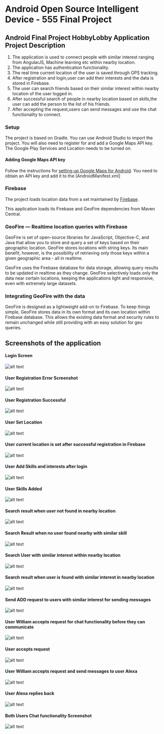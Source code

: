 # Android Open Source Intelligent Device - 555 Final Project


## Android Final Project HobbyLobby Application Project Description

1. The application is used to connect people with similar interest ranging from AngularJS, Machine learning etc within nearby location.
2. The application has authentication functionality.
3. The real time current location of the user is saved through GPS tracking.
4. After registration and login,user can add their interests and the data is stored in Firebase.
5. The user can search friends based on their similar interest within nearby location of the user logged in.
6. After successful search of people in nearby location based on skills,the user can add the person to the list of his friends.
7. After accepting the request,users can send messages and use the chat functionality to connect.


### Setup

The project is based on Gradle. You can use Android Studio to import
the project. You will also need to register for and add a Google Maps API key.
The Google Play Services and Location needs to be turned on.

#### Adding Google Maps API key

Follow the instructions for [setting up Google Maps for
Android](https://developers.google.com/maps/documentation/android/start#get_an_android_certificate_and_the_google_maps_api_key).
You need to obtain an API key and add it to the [AndroidManifest.xml]


### Firebase

The project loads location data from a set maintained by [Firebase](https://firebase.com).

This application loads its Firebase and GeoFire dependencies from Maven Central.

### GeoFire — Realtime location queries with Firebase

GeoFire is set of open-source libraries for JavaScript, Objective-C, and Java that allow you to store and query a set of keys based on their geographic location. GeoFire stores locations with string keys. Its main benefit, however, is the possibility of retrieving only those keys within a given geographic area - all in realtime.

GeoFire uses the Firebase database for data storage, allowing query results to be updated in realtime as they change. GeoFire selectively loads only the data near certain locations, keeping the applications light and responsive, even with extremely large datasets. 


### Integrating GeoFire with the data

GeoFire is designed as a lightweight add-on to Firebase. To keep things simple, GeoFire stores data in its own format and its own location within Firebase database. This allows the existing data format and security rules to remain unchanged while still providing  with an easy solution for geo queries.


## Screenshots of the application

#### Login Screen
![alt text](Images/login.png "Login Screenshot" )

#### User Registration Error Screenshot
![alt text](Images/registrationerror.png "Registration error" )

#### User Registration Successful

![alt text](Images/registrationsuccess.png "Register Screenshot" )

#### User Set Location 
![alt text](Images/register.png "Setting Location Screenshot" )

#### User current location is set after successful registration in Firebase
![alt text](Images/geofireLocation.png "Request sent to communicate " )


#### User Add Skills and interests after login
![alt text](Images/skill.png "Skill Add" )

#### User Skills Added
![alt text](Images/skilladded.png "Skill Added" )

#### Search result when user not found in nearby location
![alt text](Images/peoplenotfound.png "People Not Found" )

#### Search Result when no user found nearby with similar skill
![alt text](Images/nopeoplefoundmessage.png "No friends found " )

#### Search User with similar interest within nearby location


![alt text](Images/searchpeople.png "Serach People " )





#### Search result when user is found with similar interest in nearby location
![alt text](Images/peoplefound.png "People found with similar skill" )

#### Send ADD request to users with similar interest for sending messages
![alt text](Images/requestsend.png "Request sent to communicate " )



#### User William accepts request for chat functionality before they can communicate 
![alt text](Images/acceptrequest.png "Accept request" )

#### User accepts request 
![alt text](Images/afteraccept.png "People found with similar skill" )

#### User William accepts request and send messages to user Alexa
![alt text](Images/williummessagetoalexa.png "Request sent to communicate " )

#### User Alexa replies back
![alt text](Images/Alexareply.png "Request sent to communicate " )

#### Both Users Chat functionality Screenshot
![alt text](Images/chatmessage.png "Request sent to communicate " )








